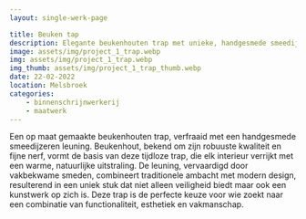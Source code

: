 ```yaml
---
layout: single-werk-page

title: Beuken tap
description: Elegante beukenhouten trap met unieke, handgesmede smeedijzeren leuning. Perfecte synergie van stijl & duurzaamheid.
image: assets/img/project_1_trap.webp
img: assets/img/project_1_trap.webp
img_thumb: assets/img/project_1_trap_thumb.webp
date: 22-02-2022
location: Melsbroek
categories: 
    - binnenschrijnwerkerij
    - maatwerk
---
```


Een op maat gemaakte beukenhouten trap, verfraaid met een handgesmede smeedijzeren leuning. Beukenhout, bekend om zijn robuuste kwaliteit en fijne nerf, vormt de basis van deze tijdloze trap, die elk interieur verrijkt met een warme, natuurlijke uitstraling. De leuning, vervaardigd door vakbekwame smeden, combineert traditionele ambacht met modern design, resulterend in een uniek stuk dat niet alleen veiligheid biedt maar ook een kunstwerk op zich is. Deze trap is de perfecte keuze voor wie zoekt naar een combinatie van functionaliteit, esthetiek en vakmanschap.